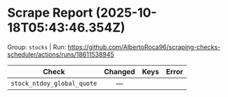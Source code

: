 # Scrape Report (2025-10-18T05:43:46.354Z)

Group: `stocks`  |  Run: https://github.com/AlbertoRoca96/scraping-checks-scheduler/actions/runs/18611538945

| Check | Changed | Keys | Error |
|---|:---:|:--|:--|
| `stock_ntdoy_global_quote` | — |  |  |

